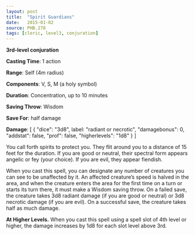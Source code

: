 ```yaml
---
layout: post
title:  "Spirit Guardians"
date:   2015-01-02
source: PHB.278
tags: [cleric, level3, conjuration]
---
```


**3rd-level conjuration**

**Casting Time**: 1 action

**Range**: Self (4m radius)

**Components**: V, S, M (a holy symbol)

**Duration**: Concentration, up to 10 minutes

**Saving Throw**: Wisdom

**Save For**: half damage

**Damage**: [ { "dice": "3d8", label: "radiant or necrotic", "damagebonus": 0, "addstat": false, "prof": false, "higherlevels": "1d8" } ]

You call forth spirits to protect you. They flit around you to a distance of 15 feet for the duration. If you are good or neutral, their spectral form appears angelic or fey (your choice). If you are evil, they appear fiendish.

When you cast this spell, you can designate any number of creatures you can see to be unaffected by it. An affected creature’s speed is halved in the area, and when the creature enters the area for the first time on a turn or starts its turn there, it must make a Wisdom saving throw. On a failed save, the creature takes 3d8 radiant damage (if you are good or neutral) or 3d8 necrotic damage (if you are evil). On a successful save, the creature takes half as much damage.

**At Higher Levels.** When you cast this spell using a spell slot of 4th level or higher, the damage increases by 1d8 for each slot level above 3rd.
